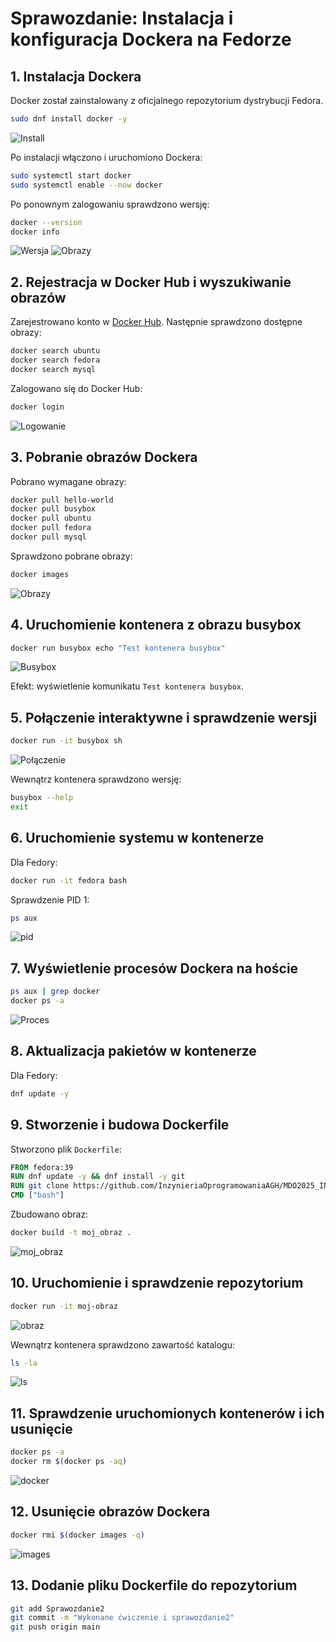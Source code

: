 # Sprawozdanie: Instalacja i konfiguracja Dockera na Fedorze

## 1. Instalacja Dockera

Docker został zainstalowany z oficjalnego repozytorium dystrybucji Fedora.

```bash
sudo dnf install docker -y
```
![Install](dockerinst.png)

Po instalacji włączono i uruchomiono Dockera:

```bash
sudo systemctl start docker
sudo systemctl enable --now docker
```

Po ponownym zalogowaniu sprawdzono wersję:

```bash
docker --version
docker info
```
![Wersja](dockerwer.png)
![Obrazy](docker_status.png)
## 2. Rejestracja w Docker Hub i wyszukiwanie obrazów

Zarejestrowano konto w [Docker Hub](https://hub.docker.com/). Następnie sprawdzono dostępne obrazy:

```bash
docker search ubuntu
docker search fedora
docker search mysql
```

Zalogowano się do Docker Hub:

```bash
docker login
```
![Logowanie](dockerlog.png)

## 3. Pobranie obrazów Dockera

Pobrano wymagane obrazy:

```bash
docker pull hello-world
docker pull busybox
docker pull ubuntu
docker pull fedora
docker pull mysql
```

Sprawdzono pobrane obrazy:

```bash
docker images
```
![Obrazy](dockerimages.png)

## 4. Uruchomienie kontenera z obrazu busybox

```bash
docker run busybox echo "Test kontenera busybox"
```
![Busybox](busyboxecho.png)

Efekt: wyświetlenie komunikatu `Test kontenera busybox`.

## 5. Połączenie interaktywne i sprawdzenie wersji

```bash
docker run -it busybox sh
```
![Połączenie](połączenie.png)

Wewnątrz kontenera sprawdzono wersję:

```bash
busybox --help
exit
```

## 6. Uruchomienie systemu w kontenerze


Dla Fedory:
```bash
docker run -it fedora bash
```

Sprawdzenie PID 1:
```bash
ps aux
```

![pid](pid1.png)

## 7. Wyświetlenie procesów Dockera na hoście

```bash
ps aux | grep docker
docker ps -a
```
![Proces](procesy.png)

## 8. Aktualizacja pakietów w kontenerze

Dla Fedory:
```bash
dnf update -y
```

## 9. Stworzenie i budowa Dockerfile

Stworzono plik `Dockerfile`:

```dockerfile
FROM fedora:39
RUN dnf update -y && dnf install -y git
RUN git clone https://github.com/InzynieriaOprogramowaniaAGH/MDO2025_INO.git  
CMD ["bash"]
```

Zbudowano obraz:
```bash
docker build -t moj_obraz .
```
![moj_obraz](dockerbuildrun.png)

## 10. Uruchomienie i sprawdzenie repozytorium

```bash
docker run -it moj-obraz
```
![obraz](obraz.png)

Wewnątrz kontenera sprawdzono zawartość katalogu:
```bash
ls -la
```
![ls](ls.png)

## 11. Sprawdzenie uruchomionych kontenerów i ich usunięcie

```bash
docker ps -a
docker rm $(docker ps -aq)
```
![docker](docker.png)

## 12. Usunięcie obrazów Dockera

```bash
docker rmi $(docker images -q)
```
![images](images.png)

## 13. Dodanie pliku Dockerfile do repozytorium

```bash
git add Sprawozdanie2
git commit -m "Wykonane ćwiczenie i sprawozdanie2"
git push origin main
```